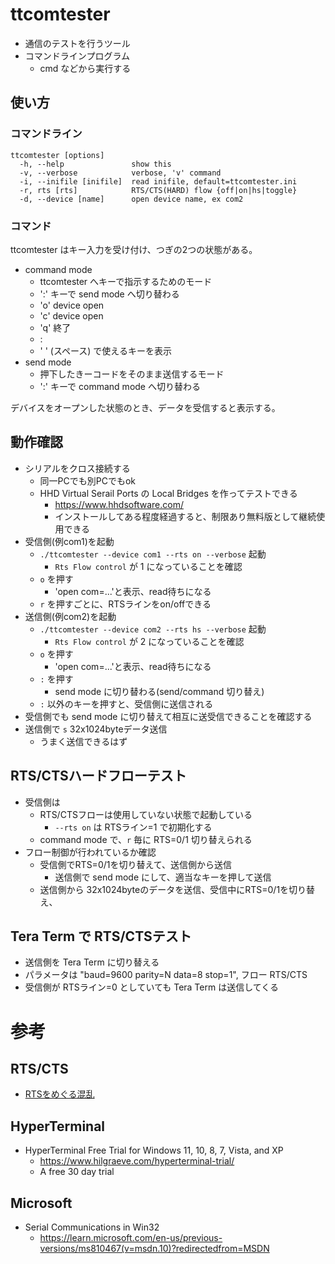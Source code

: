 ﻿# ttcomtester

- 通信のテストを行うツール
- コマンドラインプログラム
  - cmd などから実行する

## 使い方

### コマンドライン

```
ttcomtester [options]
  -h, --help               show this
  -v, --verbose            verbose, 'v' command
  -i, --inifile [inifile]  read inifile, default=ttcomtester.ini
  -r, rts [rts]            RTS/CTS(HARD) flow {off|on|hs|toggle}
  -d, --device [name]      open device name, ex com2
```

### コマンド

ttcomtester はキー入力を受け付け、つぎの2つの状態がある。

- command mode
  - ttcomtester へキーで指示するためのモード
  - ':' キーで send mode へ切り替わる
  - 'o' device open
  - 'c' device open
  - 'q' 終了
  - :
  - ' ' (スペース) で使えるキーを表示
- send mode
  - 押下したきーコードをそのまま送信するモード
  - ':' キーで command mode へ切り替わる

デバイスをオープンした状態のとき、データを受信すると表示する。

## 動作確認

- シリアルをクロス接続する
  - 同一PCでも別PCでもok
  - HHD Virtual Serail Ports の Local Bridges を作ってテストできる
    - https://www.hhdsoftware.com/
    - インストールしてある程度経過すると、制限あり無料版として継続使用できる
- 受信側(例com1)を起動
  - `./ttcomtester --device com1 --rts on --verbose` 起動
    - `Rts Flow control` が 1 になっていることを確認
  - `o` を押す
    - 'open com=...'と表示、read待ちになる
  - `r` を押すごとに、RTSラインをon/offできる
- 送信側(例com2)を起動
  - `./ttcomtester --device com2 --rts hs --verbose` 起動
    - `Rts Flow control` が 2 になっていることを確認
  - `o` を押す
    - 'open com=...'と表示、read待ちになる
  - `:` を押す
    - send mode に切り替わる(send/command 切り替え)
  - `:` 以外のキーを押すと、受信側に送信される
- 受信側でも send mode に切り替えて相互に送受信できることを確認する
- 送信側で `s` 32x1024byteデータ送信
  - うまく送信できるはず

## RTS/CTSハードフローテスト

- 受信側は
  - RTS/CTSフローは使用していない状態で起動している
    - `--rts on` は RTSライン=1 で初期化する
  - command mode で、`r` 毎に RTS=0/1 切り替えられる
- フロー制御が行われているか確認
  - 受信側でRTS=0/1を切り替えて、送信側から送信
    - 送信側で send mode にして、適当なキーを押して送信
  - 送信側から 32x1024byteのデータを送信、受信中にRTS=0/1を切り替え、

## Tera Term で RTS/CTSテスト

- 送信側を Tera Term に切り替える
- パラメータは "baud=9600 parity=N data=8 stop=1", フロー RTS/CTS
- 受信側が RTSライン=0 としていても Tera Term は送信してくる

# 参考

## RTS/CTS

- [RTSをめぐる混乱](https://lipoyang.hatenablog.com/entry/20130530/p1)

## HyperTerminal

- HyperTerminal Free Trial for Windows 11, 10, 8, 7, Vista, and XP
  - https://www.hilgraeve.com/hyperterminal-trial/
  - A free 30 day trial

## Microsoft

- Serial Communications in Win32
  - https://learn.microsoft.com/en-us/previous-versions/ms810467(v=msdn.10)?redirectedfrom=MSDN
